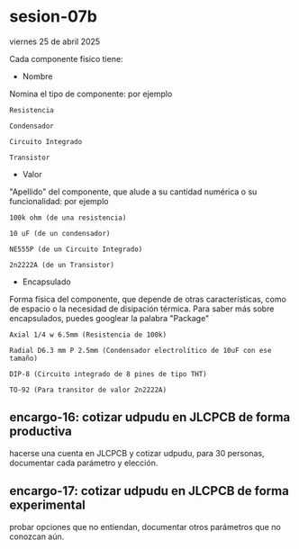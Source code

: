# sesion-07b

viernes 25 de abril 2025

Cada componente físico tiene:

- Nombre

Nomina el tipo de componente: por ejemplo

    Resistencia
    
    Condensador
    
    Circuito Integrado
    
    Transistor

- Valor

"Apellido" del componente, que alude a su cantidad numérica o su funcionalidad: por ejemplo

    100k ohm (de una resistencia)
    
    10 uF (de un condensador)
    
    NE555P (de un Circuito Integrado)
    
    2n2222A (de un Transistor)

- Encapsulado

Forma física del componente, que depende de otras características, como de espacio o la necesidad de disipación térmica. Para saber más sobre encapsulados, puedes googlear la palabra "Package"

    Axial 1/4 w 6.5mm (Resistencia de 100k)
    
    Radial D6.3 mm P 2.5mm (Condensador electrolítico de 10uF con ese tamaño)
    
    DIP-8 (Circuito integrado de 8 pines de tipo THT)

    TO-92 (Para transitor de valor 2n2222A)

## encargo-16: cotizar udpudu en JLCPCB de forma productiva

hacerse una cuenta en JLCPCB y cotizar udpudu, para 30 personas, documentar cada parámetro y elección.

## encargo-17: cotizar udpudu en JLCPCB de forma experimental

probar opciones que no entiendan, documentar otros parámetros que no conozcan aún.

